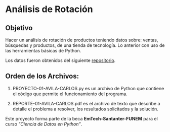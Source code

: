 # Análisis de Rotación

## Objetivo

Hacer un análisis de rotación de productos teniendo datos sobre: ventas, búsquedas y productos, de una tienda de tecnología. Lo anterior con uso de las herramientas básicas de Python.

Los datos fueron obtenidos del siguiente [repositorio](https://github.com/emtechinstitute/proyecto1).

## Orden de los Archivos:

1. PROYECTO-01-AVILA-CARLOS.py es un archivo de Python que contiene el código que permite el funcionamiento del programa.

2. REPORTE-01-AVILA-CARLOS.pdf es el archivo de texto que describe a detalle el problema a resolver, los resultados solicitados y la solución.

Este proyecto forma parte de la beca **EmTech-Santanter-FUNEM** para el curso _"Ciencia de Datos en Python"_.
